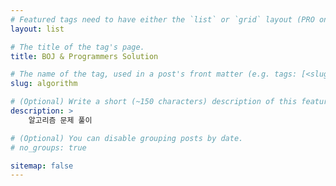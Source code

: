 ```yaml
---
# Featured tags need to have either the `list` or `grid` layout (PRO only).
layout: list

# The title of the tag's page.
title: BOJ & Programmers Solution

# The name of the tag, used in a post's front matter (e.g. tags: [<slug>]).
slug: algorithm

# (Optional) Write a short (~150 characters) description of this featured tag.
description: >
    알고리즘 문제 풀이

# (Optional) You can disable grouping posts by date.
# no_groups: true

sitemap: false
---
```

